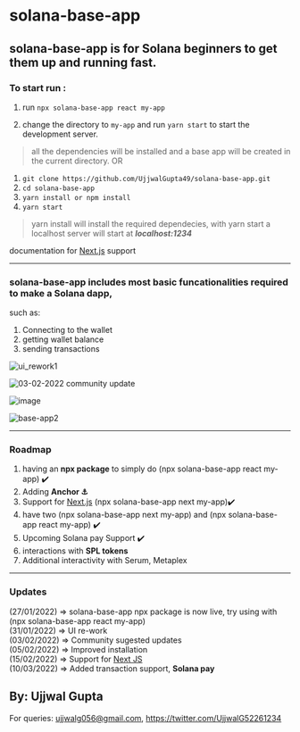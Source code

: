 # solana-base-app

## solana-base-app is for Solana beginners to get them up and running fast.

### To start run :
1) run `npx solana-base-app react my-app` 

2) change the directory to `my-app` and run `yarn start` to start the development server. 

> all the dependencies will be installed and a base app will be created in the current directory.
OR
1) `git clone https://github.com/UjjwalGupta49/solana-base-app.git`
2) `cd solana-base-app`
3) `yarn install or npm install`
4) `yarn start`
> yarn install will install the required dependecies,
> with yarn start a localhost server will start at ***localhost:1234***

documentation for [Next.js](https://github.com/UjjwalGupta49/solana-base-app-next) support

--------------------
### solana-base-app includes most basic funcationalities required to make a Solana dapp,
such as:
1) Connecting to the wallet
2) getting wallet balance
3) sending transactions


![ui_rework1](https://user-images.githubusercontent.com/83765858/151718221-eeccc836-4038-43a3-9ee6-686a9c41594c.png)

![03-02-2022 community update](https://user-images.githubusercontent.com/83765858/152333261-6fa6f542-1efb-47b2-beed-9b76c3dfc8b3.png)

![image](https://user-images.githubusercontent.com/83765858/157628010-db841218-acfc-4d88-a32b-657a27f7524d.png)

![base-app2](https://user-images.githubusercontent.com/83765858/150945501-4df79f47-76b1-414b-ad58-f7f50c38f2e8.png)

--------------------

### Roadmap
1) having an **npx package** to simply do (npx solana-base-app react my-app) ✔️
2) Adding **Anchor ⚓**
3) Support for [Next.js](https://github.com/UjjwalGupta49/solana-base-app-next) (npx solana-base-app next my-app)✔️
4) have two (npx solana-base-app next my-app) and (npx solana-base-app react my-app) ✔️
5) Upcoming Solana pay Support ✔️
6) interactions with **SPL tokens**
7) Additional interactivity with Serum, Metaplex
--------------------

### Updates
(27/01/2022) => solana-base-app npx package is now live, try using with (npx solana-base-app react my-app)<br/>
(31/01/2022) => UI re-work<br/>
(03/02/2022) => Community sugested updates<br/>
(05/02/2022) => Improved installation<br/>
(15/02/2022) => Support for [Next JS](https://github.com/UjjwalGupta49/solana-base-app-next)<br/>
(10/03/2022) => Added transaction support, **Solana pay**<br/>
## By: Ujjwal Gupta
For queries: ujjwalg056@gmail.com, 
https://twitter.com/UjjwalG52261234
